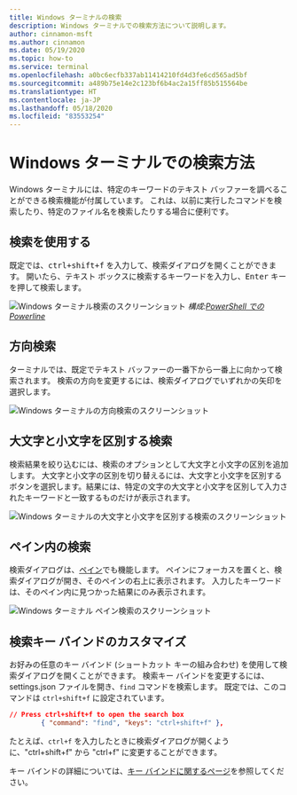 ```yaml
---
title: Windows ターミナルの検索
description: Windows ターミナルでの検索方法について説明します。
author: cinnamon-msft
ms.author: cinnamon
ms.date: 05/19/2020
ms.topic: how-to
ms.service: terminal
ms.openlocfilehash: a0bc6ecfb337ab11414210fd4d3fe6cd565ad5bf
ms.sourcegitcommit: a489b75e14e2c123bf6b4ac2a15ff85b515564be
ms.translationtype: HT
ms.contentlocale: ja-JP
ms.lasthandoff: 05/18/2020
ms.locfileid: "83553254"
---
```

# <a name="how-to-search-in-windows-terminal"></a>Windows ターミナルでの検索方法

Windows ターミナルには、特定のキーワードのテキスト バッファーを調べることができる検索機能が付属しています。 これは、以前に実行したコマンドを検索したり、特定のファイル名を検索したりする場合に便利です。

## <a name="using-search"></a>検索を使用する

既定では、<kbd>ctrl+shift+f</kbd> を入力して、検索ダイアログを開くことができます。 開いたら、テキスト ボックスに検索するキーワードを入力し、<kbd>Enter</kbd> キーを押して検索します。

![Windows ターミナル検索のスクリーンショット](./images/search.png)
_構成:[PowerShell での Powerline](./custom-terminal-gallery/powerline-in-powershell.md)_

## <a name="directional-search"></a>方向検索

ターミナルでは、既定でテキスト バッファーの一番下から一番上に向かって検索されます。 検索の方向を変更するには、検索ダイアログでいずれかの矢印を選択します。

![Windows ターミナルの方向検索のスクリーンショット](./images/search-direction.gif)

## <a name="case-match-search"></a>大文字と小文字を区別する検索

検索結果を絞り込むには、検索のオプションとして大文字と小文字の区別を追加します。 大文字と小文字の区別を切り替えるには、大文字と小文字を区別するボタンを選択します。結果には、特定の文字の大文字と小文字を区別して入力されたキーワードと一致するものだけが表示されます。

![Windows ターミナルの大文字と小文字を区別する検索のスクリーンショット](./images/search-case-match.gif)

## <a name="searching-within-panes"></a>ペイン内の検索

検索ダイアログは、[ペイン](./panes.md)でも機能します。 ペインにフォーカスを置くと、検索ダイアログが開き、そのペインの右上に表示されます。 入力したキーワードは、そのペイン内に見つかった結果にのみ表示されます。

![Windows ターミナル ペイン検索のスクリーンショット](./images/search-panes.gif)

## <a name="customize-the-search-key-binding"></a>検索キー バインドのカスタマイズ

お好みの任意のキー バインド (ショートカット キーの組み合わせ) を使用して検索ダイアログを開くことができます。 検索キー バインドを変更するには、settings.json ファイルを開き、`find` コマンドを検索します。 既定では、このコマンドは `ctrl+shift+f` に設定されています。

```json
// Press ctrl+shift+f to open the search box
        { "command": "find", "keys": "ctrl+shift+f" },
```

たとえば、`ctrl+f` を入力したときに検索ダイアログが開くように、"ctrl+shift+f" から "ctrl+f" に変更することができます。

キー バインドの詳細については、[キー バインドに関するページ](./customize-settings/key-bindings.md)を参照してください。
